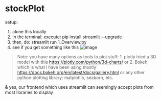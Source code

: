 # stockPlot
setup:

1. clone this locally
2. In the terminal; execute: pip install streamlit --upgrade
3. then, do: streamlit run 1_Overview.py
4. see if you get something like this
   ![image](https://github.com/EmilieYZhang/stockPlot/assets/68432655/3377d7dc-ab5f-4648-b82b-8216e1aaf9bc)

>Note:
>you have many options as tools to plot stuff: 1. plotly tried a 3D model with this
https://plotly.com/python/3d-charts/
>or 2. Bokeh which is what i have been using mostly
https://docs.bokeh.org/en/latest/docs/gallery.html
>or any other python plotting library: matplotlib, seaborn, etc.

& yes, our frontend which uses streamlit can seemingly accept plots from most libraries to display
